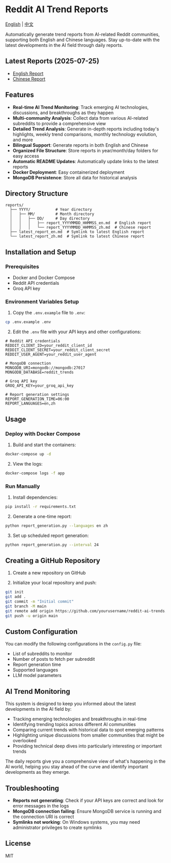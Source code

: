 # Reddit AI Trend Reports

[English](README.md) | [中文](README_CN.md)

Automatically generate trend reports from AI-related Reddit communities, supporting both English and Chinese languages. Stay up-to-date with the latest developments in the AI field through daily reports.

## Latest Reports (2025-07-25)

- [English Report](reports/latest_report_en.md)
- [Chinese Report](reports/latest_report_zh.md)

## Features

- **Real-time AI Trend Monitoring**: Track emerging AI technologies, discussions, and breakthroughs as they happen
- **Multi-community Analysis**: Collect data from various AI-related subreddits to provide a comprehensive view
- **Detailed Trend Analysis**: Generate in-depth reports including today's highlights, weekly trend comparisons, monthly technology evolution, and more
- **Bilingual Support**: Generate reports in both English and Chinese
- **Organized File Structure**: Store reports in year/month/day folders for easy access
- **Automatic README Updates**: Automatically update links to the latest reports
- **Docker Deployment**: Easy containerized deployment
- **MongoDB Persistence**: Store all data for historical analysis

## Directory Structure

```
reports/
  ├── YYYY/           # Year directory
  │   ├── MM/         # Month directory
  │   │   ├── DD/     # Day directory
  │   │   │   ├── report_YYYYMMDD_HHMMSS_en.md  # English report
  │   │   │   └── report_YYYYMMDD_HHMMSS_zh.md  # Chinese report
  ├── latest_report_en.md  # Symlink to latest English report
  └── latest_report_zh.md  # Symlink to latest Chinese report
```

## Installation and Setup

### Prerequisites

- Docker and Docker Compose
- Reddit API credentials
- Groq API key

### Environment Variables Setup

1. Copy the `.env.example` file to `.env`:

```bash
cp .env.example .env
```

2. Edit the `.env` file with your API keys and other configurations:

```
# Reddit API credentials
REDDIT_CLIENT_ID=your_reddit_client_id
REDDIT_CLIENT_SECRET=your_reddit_client_secret
REDDIT_USER_AGENT=your_reddit_user_agent

# MongoDB connection
MONGODB_URI=mongodb://mongodb:27017
MONGODB_DATABASE=reddit_trends

# Groq API key
GROQ_API_KEY=your_groq_api_key

# Report generation settings
REPORT_GENERATION_TIME=06:00
REPORT_LANGUAGES=en,zh
```

## Usage

### Deploy with Docker Compose

1. Build and start the containers:

```bash
docker-compose up -d
```

2. View the logs:

```bash
docker-compose logs -f app
```

### Run Manually

1. Install dependencies:

```bash
pip install -r requirements.txt
```

2. Generate a one-time report:

```bash
python report_generation.py --languages en zh
```

3. Set up scheduled report generation:

```bash
python report_generation.py --interval 24
```

## Creating a GitHub Repository

1. Create a new repository on GitHub

2. Initialize your local repository and push:

```bash
git init
git add .
git commit -m "Initial commit"
git branch -M main
git remote add origin https://github.com/yourusername/reddit-ai-trends.git
git push -u origin main
```

## Custom Configuration

You can modify the following configurations in the `config.py` file:

- List of subreddits to monitor
- Number of posts to fetch per subreddit
- Report generation time
- Supported languages
- LLM model parameters

## AI Trend Monitoring

This system is designed to keep you informed about the latest developments in the AI field by:

- Tracking emerging technologies and breakthroughs in real-time
- Identifying trending topics across different AI communities
- Comparing current trends with historical data to spot emerging patterns
- Highlighting unique discussions from smaller communities that might be overlooked
- Providing technical deep dives into particularly interesting or important trends

The daily reports give you a comprehensive view of what's happening in the AI world, helping you stay ahead of the curve and identify important developments as they emerge.

## Troubleshooting

- **Reports not generating**: Check if your API keys are correct and look for error messages in the logs
- **MongoDB connection failing**: Ensure MongoDB service is running and the connection URI is correct
- **Symlinks not working**: On Windows systems, you may need administrator privileges to create symlinks

## License

MIT